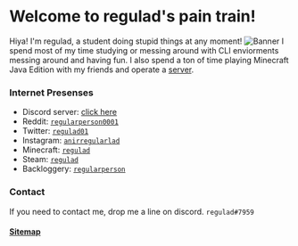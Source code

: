 # Welcome to regulad's pain train!
Hiya! I'm regulad, a student doing stupid things at any moment!
![Banner](files/banner.png)
I spend most of my time studying or messing around with CLI enviorments messing around and having fun.
I also spend a ton of time playing Minecraft Java Edition with my friends and operate a [server](minecraft).
### Internet Presenses
* Discord server: [click here](discord)
* Reddit: [`regularperson0001`](https://www.reddit.com/user/regularperson0001)
* Twitter: [`regulad01`](https://twitter.com/regulad01)
* Instagram: [`anirregularlad`](https://www.instagram.com/anirregularlad/)
* Minecraft: [`regulad`](https://namemc.com/profile/regulad.1)
* Steam: [`regulad`](https://steamcommunity.com/id/regulad0)
* Backloggery: [`regularperson`](https://backloggery.com/regularperson)

### Contact
If you need to contact me, drop me a line on discord. `regulad#7959`

#### [Sitemap](/sitemap)